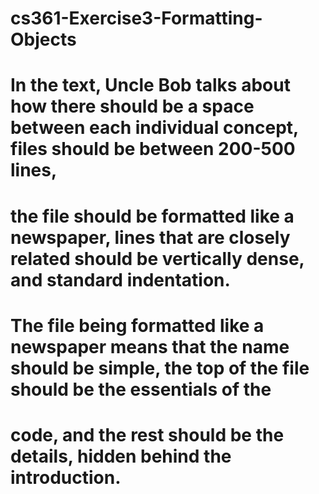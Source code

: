 # cs361-Exercise3-Formatting-Objects
# In the text, Uncle Bob talks about how there should be a space between each individual concept, files should be between 200-500 lines, 
# the file should be formatted like a newspaper, lines that are closely related should be vertically dense, and standard indentation. 
# The file being formatted like a newspaper means that the name should be simple, the top of the file should be the essentials of the 
# code, and the rest should be the details, hidden behind the introduction. 